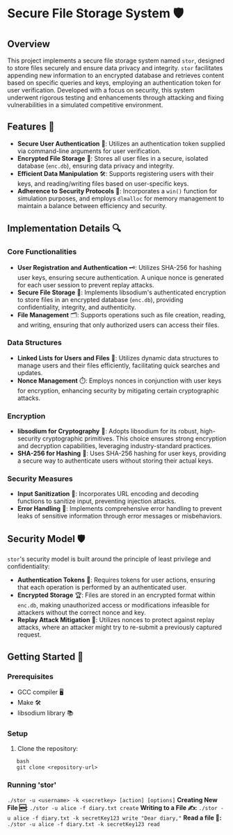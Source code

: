 
# Secure File Storage System 🛡️

## Overview

This project implements a secure file storage system named `stor`, designed to store files securely and ensure data privacy and integrity. `stor` facilitates appending new information to an encrypted database and retrieves content based on specific queries and keys, employing an authentication token for user verification. Developed with a focus on security, this system underwent rigorous testing and enhancements through attacking and fixing vulnerabilities in a simulated competitive environment.

## Features 🌟

- **Secure User Authentication** 🔑: Utilizes an authentication token supplied via command-line arguments for user verification.
- **Encrypted File Storage** 📁: Stores all user files in a secure, isolated database (`enc.db`), ensuring data privacy and integrity.
- **Efficient Data Manipulation** 🛠️: Supports registering users with their keys, and reading/writing files based on user-specific keys.
- **Adherence to Security Protocols** 📜: Incorporates a `win()` function for simulation purposes, and employs `dlmalloc` for memory management to maintain a balance between efficiency and security.

## Implementation Details 🔍

### Core Functionalities

- **User Registration and Authentication** 🗝️: Utilizes SHA-256 for hashing user keys, ensuring secure authentication. A unique nonce is generated for each user session to prevent replay attacks.
- **Secure File Storage** 🏦: Implements libsodium's authenticated encryption to store files in an encrypted database (`enc.db`), providing confidentiality, integrity, and authenticity.
- **File Management** 🗂️: Supports operations such as file creation, reading, and writing, ensuring that only authorized users can access their files.

### Data Structures

- **Linked Lists for Users and Files** 🔗: Utilizes dynamic data structures to manage users and their files efficiently, facilitating quick searches and updates.
- **Nonce Management** ⏱️: Employs nonces in conjunction with user keys for encryption, enhancing security by mitigating certain cryptographic attacks.

### Encryption

- **libsodium for Cryptography** 🔐: Adopts libsodium for its robust, high-security cryptographic primitives. This choice ensures strong encryption and decryption capabilities, leveraging industry-standard practices.
- **SHA-256 for Hashing** 🧂: Uses SHA-256 hashing for user keys, providing a secure way to authenticate users without storing their actual keys.

### Security Measures

- **Input Sanitization** 🧼: Incorporates URL encoding and decoding functions to sanitize input, preventing injection attacks.
- **Error Handling** 🚫: Implements comprehensive error handling to prevent leaks of sensitive information through error messages or misbehaviors.

## Security Model 🛡️

`stor`'s security model is built around the principle of least privilege and confidentiality:

- **Authentication Tokens** 🔏: Requires tokens for user actions, ensuring that each operation is performed by an authenticated user.
- **Encrypted Storage** 🏆: Files are stored in an encrypted format within `enc.db`, making unauthorized access or modifications infeasible for attackers without the correct nonce and key.
- **Replay Attack Mitigation** 🔄: Utilizes nonces to protect against replay attacks, where an attacker might try to re-submit a previously captured request.

## Getting Started 🚀

### Prerequisites

- GCC compiler 🖥️
- Make 🛠️
- libsodium library 📚

### Setup

1. Clone the repository:
```
   bash
   git clone <repository-url>
```

### Running 'stor' 
`./stor -u <username> -k <secretkey> [action] [options]`
**Creating New File 🆕:**
`./stor -u alice -f diary.txt create`
**Writing to a File ✍️:**
`./stor -u alice -f diary.txt -k secretKey123 write "Dear diary,"`
**Read a file 📖:**
`./stor -u alice -f diary.txt -k secretKey123 read`

